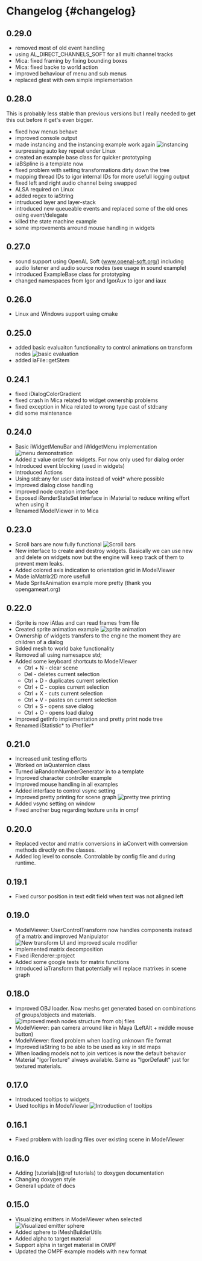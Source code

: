Changelog                           {#changelog}
=========

0.29.0
------

- removed most of old event handling
- using AL_DIRECT_CHANNELS_SOFT for all multi channel tracks
- Mica: fixed framing by fixing bounding boxes
- Mica: fixed backe to world action
- improved behaviour of menu and sub menus
- replaced gtest with own simple implementation

0.28.0
------

This is probably less stable than previous versions but 
I really needed to get this out before it get's even bigger.

- fixed how menus behave
- improved console output
- made instancing and the instancing example work again
  ![instancing](/images/Instancing.png)
- surpressing auto key repeat under Linux
- created an example base class for quicker prototyping
- iaBSpline is a template now
- fixed problem with setting transformations dirty down the tree
- mapping thread IDs to igor internal IDs for more usefull logging output
- fixed left and right audio channel being swapped
- ALSA required on Linux
- added regex to iaString
- intruduced layer and layer-stack
- introduced new queueable events and replaced some of the old ones osing event/delegate
- killed the state machine example
- some improvements arround mouse handling in widgets

0.27.0
------

- sound support using OpenAL Soft (www.openal-soft.org/)
  including audio listener and audio source nodes (see usage in sound example)
- introduced ExampleBase class for prototyping
- changed namespaces from Igor and IgorAux to igor and iaux

0.26.0
------

- Linux and Windows support using cmake

0.25.0
------

- added basic evaluaiton functionality to control animations on transform nodes
  ![basic evaluation](/images/basicEvaluation.gif)
- added iaFile::getStem

0.24.1
------

- fixed iDialogColorGradient
- fixed crash in Mica related to widget ownership problems
- fixed exception in Mica related to wrong type cast of std::any
- did some maintenance

0.24.0
------

- Basic iWidgetMenuBar and iWidgetMenu implementation
  ![menu demonstration](/images/menu.gif)
- Added z value order for widgets. For now only used for dialog order
- Introduced event blocking (used in widgets)
- Introduced Actions
- Using std::any for user data instead of void* where possible
- Improved dialog close handling
- Improved node creation interface
- Exposed iRenderStateSet interface in iMaterial to reduce writing effort when using it
- Renamed ModelViewer in to Mica

0.23.0
------

- Scroll bars are now fully functional
  ![Scroll bars](/images/scrollbars.gif)
- New interface to create and destroy widgets. Basically we can use new and delete on widgets now but the engine will keep track of them to prevent mem leaks.
- Added colored axis indication to orientation grid in ModelViewer
- Made iaMatrix2D more usefull
- Made SpriteAnimation example more pretty (thank you opengameart.org)

0.22.0
------

- iSprite is now iAtlas and can read frames from file
- Created sprite animation example
  ![sprite animation](/images/SpriteAnimation.gif)
- Ownership of widgets transfers to the engine the moment they are children of a dialog
- Sdded mesh to world bake functionality
- Removed all using namesapce std;
- Added some keyboard shortcuts to ModelViewer
  - Ctrl + N - clear scene
  - Del - deletes current selection
  - Ctrl + D - duplicates current selection
  - Ctrl + C - copies current selection
  - Ctrl + X - cuts current selection
  - Ctrl + V - pastes on current selection
  - Ctrl + S - opens save dialog
  - Ctrl + O - opens load dialog
- Improved getInfo implementation and pretty print node tree
- Renamed iStatistic* to iProfiler*

0.21.0
------

- Increased unit testing efforts
- Worked on iaQuaternion class
- Turned iaRandomNumberGenerator in to a template
- Improved character controller example
- Improved mouse handling in all examples
- Added interface to control vsync setting
- Improved pretty printing for scene graph
  ![pretty tree printing](/images/pretty_tree_print.png)
- Added vsync setting on window
- Fixed another bug regarding texture units in ompf

0.20.0
------

- Replaced vector and matrix conversions in iaConvert with conversion methods directly on the classes.
- Added log level to console. Controlable by config file and during runtime.

0.19.1
------

- Fixed cursor position in text edit field when text was not aligned left

0.19.0
------

- ModelViewer: UserControlTransform now handles components instead of a matrix and improved Manipulator
  ![New transform UI and improved scale modifier](/images/TransformUI.png)
- Implemented matrix decomposition
- Fixed iRenderer::project
- Added some google tests for matrix functions
- Introduced iaTransform that potentially will replace matrixes in scene graph

0.18.0
------

- Improved OBJ loader. Now meshs get generated based on combinations of groups/objects and materials.
  ![Improved mesh nodes structure from obj files](/images/OBJLoaderImprovements.png)
- ModelViewer: pan camera arround like in Maya (LeftAlt + middle mouse button)
- ModelViewer: fixed problem when loading unknown file format
- Improved iaString to be able to be used as key in std maps
- When loading models not to join vertices is now the default behavior
- Material "IgorTexture" always available. Same as "IgorDefault" just for textured materials.

0.17.0
------

- Introduced tooltips to widgets
- Used tooltips in ModelViewer
  ![Introduction of tooltips](/images/Tooltips.png)

0.16.1
------

- Fixed problem with loading files over existing scene in ModelViewer

0.16.0
------

- Adding [tutorials](@ref tutorials) to doxygen documentation
- Changing doxygen style
- Generall update of docs

0.15.0
------

- Visualizing emitters in ModelViewer when selected
  ![Visualized emitter sphere](/images/ModelViewer_Emitter_Visible.png)
- Added sphere to iMeshBuilderUtils
- Added alpha to target material
- Support alpha in target material in OMPF
- Updated the OMPF example models with new format